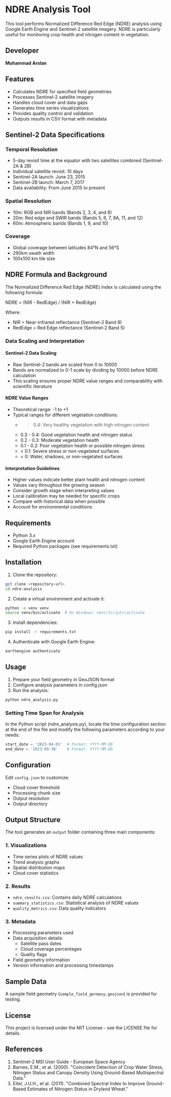 # NDRE Analysis Tool

This tool performs Normalized Difference Red Edge (NDRE) analysis using Google Earth Engine and Sentinel-2 satellite imagery. NDRE is particularly useful for monitoring crop health and nitrogen content in vegetation.

## Developer
**Muhammad Arslan**

## Features

- Calculates NDRE for specified field geometries
- Processes Sentinel-2 satellite imagery
- Handles cloud cover and data gaps
- Generates time series visualizations
- Provides quality control and validation
- Outputs results in CSV format with metadata

## Sentinel-2 Data Specifications

### Temporal Resolution
- 5-day revisit time at the equator with two satellites combined (Sentinel-2A & 2B)
- Individual satellite revisit: 10 days
- Sentinel-2A launch: June 23, 2015
- Sentinel-2B launch: March 7, 2017
- Data availability: From June 2015 to present

### Spatial Resolution
- 10m: RGB and NIR bands (Bands 2, 3, 4, and 8)
- 20m: Red edge and SWIR bands (Bands 5, 6, 7, 8A, 11, and 12)
- 60m: Atmospheric bands (Bands 1, 9, and 10)

### Coverage
- Global coverage between latitudes 84°N and 56°S
- 290km swath width
- 100x100 km tile size

## NDRE Formula and Background

The Normalized Difference Red Edge (NDRE) index is calculated using the following formula:

NDRE = (NIR - RedEdge) / (NIR + RedEdge)

Where:
- NIR = Near-infrared reflectance (Sentinel-2 Band 8)
- RedEdge = Red Edge reflectance (Sentinel-2 Band 5)

### Data Scaling and Interpretation

#### Sentinel-2 Data Scaling
- Raw Sentinel-2 bands are scaled from 0 to 10000
- Bands are normalized to 0-1 scale by dividing by 10000 before NDRE calculation
- This scaling ensures proper NDRE value ranges and comparability with scientific literature

#### NDRE Value Ranges
- Theoretical range: -1 to +1
- Typical ranges for different vegetation conditions:
  * > 0.4: Very healthy vegetation with high nitrogen content
  * 0.3 - 0.4: Good vegetation health and nitrogen status
  * 0.2 - 0.3: Moderate vegetation health
  * 0.1 - 0.2: Poor vegetation health or possible nitrogen stress
  * < 0.1: Severe stress or non-vegetated surfaces
  * < 0: Water, shadows, or non-vegetated surfaces

#### Interpretation Guidelines
- Higher values indicate better plant health and nitrogen content
- Values vary throughout the growing season
- Consider growth stage when interpreting values
- Local calibration may be needed for specific crops
- Compare with historical data when possible
- Account for environmental conditions

## Requirements

- Python 3.x
- Google Earth Engine account
- Required Python packages (see requirements.txt)

## Installation

1. Clone the repository:
```bash
git clone <repository-url>
cd ndre-analysis
```

2. Create a virtual environment and activate it:
```bash
python -m venv venv
source venv/bin/activate  # On Windows: venv\Scripts\activate
```

3. Install dependencies:
```bash
pip install -r requirements.txt
```

4. Authenticate with Google Earth Engine:
```bash
earthengine authenticate
```

## Usage

1. Prepare your field geometry in GeoJSON format
2. Configure analysis parameters in config.json
3. Run the analysis:
```bash
python ndre_analysis.py
```

### Setting Time Span for Analysis

In the Python script (ndre_analysis.py), locate the time configuration section at the end of the file and modify the following parameters according to your needs:

```python
start_date = '2023-04-01'  # Format: YYYY-MM-DD
end_date = '2023-09-30'    # Format: YYYY-MM-DD
```

## Configuration

Edit `config.json` to customize:
- Cloud cover threshold
- Processing chunk size
- Output resolution
- Output directory

## Output Structure

The tool generates an `output` folder containing three main components:

### 1. Visualizations
- Time series plots of NDRE values
- Trend analysis graphs
- Spatial distribution maps
- Cloud cover statistics

### 2. Results
- `ndre_results.csv`: Contains daily NDRE calculations
- `summary_statistics.csv`: Statistical analysis of NDRE values
- `quality_metrics.csv`: Data quality indicators

### 3. Metadata
- Processing parameters used
- Data acquisition details:
  - Satellite pass dates
  - Cloud coverage percentages
  - Quality flags
- Field geometry information
- Version information and processing timestamps

## Sample Data

A sample field geometry (`sample_field_germany.geojson`) is provided for testing.

## License

This project is licensed under the MIT License - see the LICENSE file for details.

## References

1. Sentinel-2 MSI User Guide - European Space Agency
2. Barnes, E.M., et al. (2000). "Coincident Detection of Crop Water Stress, Nitrogen Status and Canopy Density Using Ground-Based Multispectral Data."
3. Eitel, J.U.H., et al. (2011). "Combined Spectral Index to Improve Ground-Based Estimates of Nitrogen Status in Dryland Wheat." 